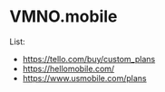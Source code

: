 # VMNO.mobile
List:
- https://tello.com/buy/custom_plans
- https://hellomobile.com/
- https://www.usmobile.com/plans
